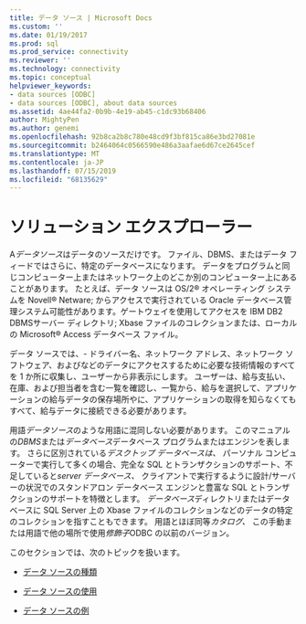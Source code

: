 ```yaml
---
title: データ ソース | Microsoft Docs
ms.custom: ''
ms.date: 01/19/2017
ms.prod: sql
ms.prod_service: connectivity
ms.reviewer: ''
ms.technology: connectivity
ms.topic: conceptual
helpviewer_keywords:
- data sources [ODBC]
- data sources [ODBC], about data sources
ms.assetid: 4ae44fa2-0b9b-4e19-ab45-c1dc93b68406
author: MightyPen
ms.author: genemi
ms.openlocfilehash: 92b8ca2b8c780e48cd9f3bf815ca86e3bd27081e
ms.sourcegitcommit: b2464064c0566590e486a3aafae6d67ce2645cef
ms.translationtype: MT
ms.contentlocale: ja-JP
ms.lasthandoff: 07/15/2019
ms.locfileid: "68135629"
---
```

# <a name="data-sources"></a>ソリューション エクスプローラー
A*データソース*はデータのソースだけです。 ファイル、DBMS、またはデータ フィードではさらに、特定のデータベースになります。 データをプログラムと同じコンピューター上またはネットワーク上のどこか別のコンピューター上にあることがあります。 たとえば、データ ソースは OS/2® オペレーティング システムを Novell® Netware; からアクセスで実行されている Oracle データベース管理システム可能性があります。ゲートウェイを使用してアクセスを IBM DB2 DBMSサーバー ディレクトリ; Xbase ファイルのコレクションまたは、ローカルの Microsoft® Access データベース ファイル。  
  
 データ ソースでは、- ドライバー名、ネットワーク アドレス、ネットワーク ソフトウェア、およびなどのデータにアクセスするために必要な技術情報のすべてを 1 か所に収集し、ユーザーから非表示にします。 ユーザーは、給与支払い、在庫、および担当者を含む一覧を確認し、一覧から、給与を選択して、アプリケーションの給与データの保存場所やに、アプリケーションの取得を知らなくてもすべて、給与データに接続できる必要があります。  
  
 用語*データソース*のような用語に混同しない必要があります。 このマニュアルの*DBMS*または*データベース*データベース プログラムまたはエンジンを表します。 さらに区別されている*デスクトップ データベースは、* パーソナル コンピューターで実行して多くの場合、完全な SQL とトランザクションのサポート、不足していると*server データベース、* クライアントで実行するように設計/サーバーの状況でのスタンドアロン データベース エンジンと豊富な SQL とトランザクションのサポートを特徴とします。 *データベース*ディレクトリまたはデータベースに SQL Server 上の Xbase ファイルのコレクションなどのデータの特定のコレクションを指すこともできます。 用語とほぼ同等*カタログ、* この手動または用語で他の場所で使用*修飾子*ODBC の以前のバージョン。  
  
 このセクションでは、次のトピックを扱います。  
  
-   [データ ソースの種類](../../odbc/reference/types-of-data-sources.md)  
  
-   [データ ソースの使用](../../odbc/reference/using-data-sources.md)  
  
-   [データ ソースの例](../../odbc/reference/data-source-example.md)
